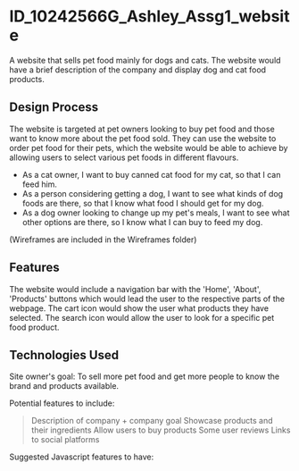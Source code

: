 # ID_10242566G_Ashley_Assg1_website

A website that sells pet food mainly for dogs and cats. The website would have a brief description of the company and display dog and cat food products.

<h2>Design Process</h2>

The website is targeted at pet owners looking to buy pet food and those want to know more about the pet food sold. They can use the website to order pet food for their pets, which the website would be able to achieve by allowing users to select various pet foods in different flavours.

- As a cat owner, I want to buy canned cat food for my cat, so that I can feed him.
- As a person considering getting a dog, I want to see what kinds of dog foods are there, so that I know what food I should get for my dog.
- As a dog owner looking to change up my pet's meals, I want to see what other options are there, so I know what I can buy to feed my dog.

(Wireframes are included in the Wireframes folder)

<h2>Features</h2>

The website would include a navigation bar with the 'Home', 'About', 'Products' buttons which would lead the user to the respective parts of the webpage. The cart icon would show the user what products they have selected. The search icon would allow the user to look for a specific pet food product.

<h2>Technologies Used</h2>

Site owner's goal: To sell more pet food and get more people to know the brand and products available.

Potential features to include:

> Description of company + company goal
> Showcase products and their ingredients
> Allow users to buy products
> Some user reviews
> Links to social platforms

Suggested Javascript features to have:

>
